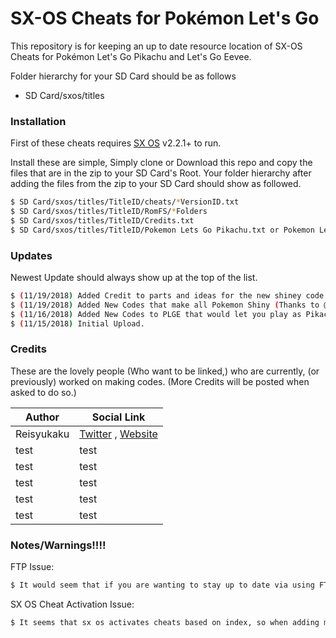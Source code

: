 # SX-OS Cheats for Pokémon Let's Go

This repository is for keeping an up to date resource location of SX-OS Cheats for Pokémon Let's Go Pikachu and Let's Go Eevee.

Folder hierarchy for your SD Card should be as follows
  - SD Card/sxos/titles

### Installation

First of these cheats requires [SX OS](https://sx.xecuter.com/) v2.2.1+ to run.

Install these are simple, Simply clone or Download this repo and copy the files that are in the zip to your SD Card's Root.
Your folder hierarchy after adding the files from the zip to your SD Card should show as followed.

```sh
$ SD Card/sxos/titles/TitleID/cheats/*VersionID.txt
$ SD Card/sxos/titles/TitleID/RomFS/*Folders
$ SD Card/sxos/titles/TitleID/Credits.txt
$ SD Card/sxos/titles/TitleID/Pokemon Lets Go Pikachu.txt or Pokemon Lets Go Eevee.txt
```

### Updates

Newest Update should always show up at the top of the list.

```sh
$ (11/19/2018) Added Credit to parts and ideas for the new shiney code.
$ (11/19/2018) Added New Codes that make all Pokemon Shiny (Thanks to @AnalogMan)
$ (11/16/2018) Added New Codes to PLGE that would let you play as Pikachu or Eevee (Dialogues and Moves still remains the same as Eevee)
$ (11/15/2018) Initial Upload.
```

### Credits

These are the lovely people (Who want to be linked,) who are currently, (or previously) worked on making codes.
(More Credits will be posted when asked to do so.)

| Author | Social Link |
| ------ | ------ |
| Reisyukaku | [Twitter](https://twitter.com/Reisyukaku/) , [Website](https://reisyukaku.org/switch/ReiNX/) |
| test| test |
| test | test |
| test | test |
| test | test |
| test | test |


### Notes/Warnings!!!!

FTP Issue:
```sh
$ It would seem that if you are wanting to stay up to date via using FTP, you might (and probably should) reboot your switch after downloading a new version. (thanks DazedandRemoved)
```

SX OS Cheat Activation Issue:
```sh
$ It seems that sx os activates cheats based on index, so when adding more cheats (without rebooting that is.) You should disable all cheats that are turned on, then re-enable them afterwards to limit issues. (thanks @AnalogMan)
```

